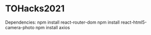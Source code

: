 # TOHacks2021

Dependencies:
npm install react-router-dom
npm install react-html5-camera-photo
npm install axios
